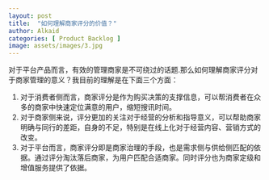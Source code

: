 ```yaml
---
layout: post
title:  "如何理解商家评分的价值？"
author: Alkaid
categories: [ Product Backlog ]
image: assets/images/3.jpg
---
```


对于平台产品而言，有效的管理商家是不可绕过的话题.那么如何理解商家评分对于商家管理的意义？我目前的理解是在下面三个方面：

1. 对于消费者侧而言，商家评分是作为购买决策的支撑信息，可以帮消费者在众多的商家中快速定位满意的用户，缩短搜讯时间。
2. 对于商家侧来说，评分更加的关注对于经营的分析和指导意义，可以帮助商家明确与同行的差距，自身的不足，特别是在线上化对于经营内容、营销方式的改变。
3. 对于平台而言，商家评分即是商家治理的手段，也是需求侧与供给侧匹配的依据。通过评分淘汰落后商家，为用户匹配合适商家。同时评分也为商家定级和增值服务提供了依据。
